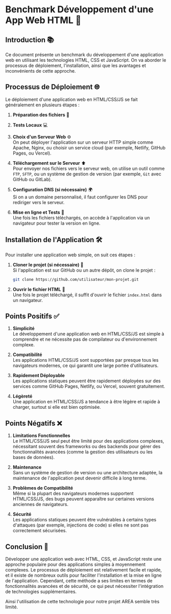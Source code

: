 # Benchmark Développement d'une App Web HTML 🚀

## Introduction 📚  
Ce document présente un benchmark du développement d'une application web en utilisant les technologies HTML, CSS et JavaScript. On va aborder le processus de déploiement, l'installation, ainsi que les avantages et inconvénients de cette approche.


## Processus de Déploiement 🌐  

Le déploiement d'une application web en HTML/CSS/JS se fait généralement en plusieurs étapes :

1. **Préparation des fichiers** 📝  
2. **Tests Locaux** 💻  
3. **Choix d'un Serveur Web** ⚙️  
   On peut déployer l'application sur un serveur HTTP simple comme Apache, Nginx, ou choisir un service cloud (par exemple, Netlify, GitHub Pages, ou Vercel).

4. **Téléchargement sur le Serveur** ⬆️  
   Pour envoyer nos fichiers vers le serveur web, on utilise un outil comme `FTP`, `SFTP`, ou un système de gestion de version (par exemple, `Git` avec GitHub ou GitLab).

5. **Configuration DNS (si nécessaire)** 🌍  
   Si on a un domaine personnalisé, il faut configurer les DNS pour rediriger vers le serveur.

6. **Mise en ligne et Tests** 🌟  
   Une fois les fichiers téléchargés, on accède à l'application via un navigateur pour tester la version en ligne.


## Installation de l'Application 🛠️

Pour installer une application web simple, on suit ces étapes :

1. **Cloner le projet (si nécessaire)** 📂  
   Si l'application est sur GitHub ou un autre dépôt, on clone le projet :
   ```bash
   git clone https://github.com/utilisateur/mon-projet.git
   ```

2. **Ouvrir le fichier HTML** 📄  
   Une fois le projet téléchargé, il suffit d'ouvrir le fichier `index.html` dans un navigateur.

## Points Positifs ✅

1. **Simplicité**  
   Le développement d'une application web en HTML/CSS/JS est simple à comprendre et ne nécessite pas de compilateur ou d'environnement complexe.

2. **Compatibilité**  
   Les applications HTML/CSS/JS sont supportées par presque tous les navigateurs modernes, ce qui garantit une large portée d'utilisateurs.

3. **Rapidement Déployable**  
   Les applications statiques peuvent être rapidement déployées sur des services comme GitHub Pages, Netlify, ou Vercel, souvent gratuitement.

4. **Légèreté**  
   Une application en HTML/CSS/JS a tendance à être légère et rapide à charger, surtout si elle est bien optimisée.


## Points Négatifs ❌

1. **Limitations Fonctionnelles**  
   Le HTML/CSS/JS seul peut être limité pour des applications complexes, nécessitant souvent des frameworks ou des backends pour gérer des fonctionnalités avancées (comme la gestion des utilisateurs ou les bases de données).

2. **Maintenance**  
   Sans un système de gestion de version ou une architecture adaptée, la maintenance de l'application peut devenir difficile à long terme.

3. **Problèmes de Compatibilité**  
   Même si la plupart des navigateurs modernes supportent HTML/CSS/JS, des bugs peuvent apparaître sur certaines versions anciennes de navigateurs.

4. **Sécurité**  
   Les applications statiques peuvent être vulnérables à certains types d'attaques (par exemple, injections de code) si elles ne sont pas correctement sécurisées.


## Conclusion 📝

Développer une application web avec HTML, CSS, et JavaScript reste une approche populaire pour des applications simples à moyennement complexes. Le processus de déploiement est relativement facile et rapide, et il existe de nombreux outils pour faciliter l'installation et la mise en ligne de l'application. Cependant, cette méthode a ses limites en termes de fonctionnalités avancées et de sécurité, ce qui peut nécessiter l'intégration de technologies supplémentaires.

Ainsi l'utilisation de cette technologie pour notre projet AREA semble très limité.
